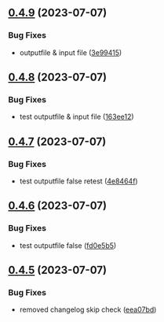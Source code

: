 ## [0.4.9](https://github.com/henrynoowah/blog/compare/v0.4.8...v0.4.9) (2023-07-07)


### Bug Fixes

* outputfile & input file ([3e99415](https://github.com/henrynoowah/blog/commit/3e9941598cbbe4efb77ad9eb22b3cc6a9cbdd011))



## [0.4.8](https://github.com/henrynoowah/blog/compare/v0.4.7...v0.4.8) (2023-07-07)


### Bug Fixes

* test outputfile & input file ([163ee12](https://github.com/henrynoowah/blog/commit/163ee12a6a84f8faeca9e0590bf5d5294ffa32b8))



## [0.4.7](https://github.com/henrynoowah/blog/compare/v0.4.6...v0.4.7) (2023-07-07)


### Bug Fixes

* test outputfile false retest ([4e8464f](https://github.com/henrynoowah/blog/commit/4e8464fb9dd08374d2de0d97932b81061969ef21))



## [0.4.6](https://github.com/henrynoowah/blog/compare/v0.4.5...v0.4.6) (2023-07-07)


### Bug Fixes

* test outputfile false ([fd0e5b5](https://github.com/henrynoowah/blog/commit/fd0e5b59803e1ced7e84f6eaeb729f7af896c7a1))



## [0.4.5](https://github.com/henrynoowah/blog/compare/v0.4.4...v0.4.5) (2023-07-07)


### Bug Fixes

* removed changelog skip check ([eea07bd](https://github.com/henrynoowah/blog/commit/eea07bdc816756eec1bcbb79c628869a0cb0404f))



